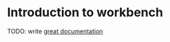 # Introduction to workbench

TODO: write [great documentation](http://jacobian.org/writing/what-to-write/)
